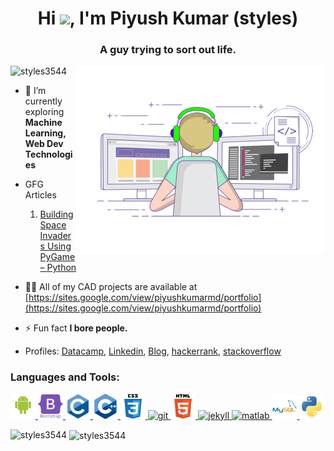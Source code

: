 <h1 align="center">Hi <img src="https://media.giphy.com/media/hvRJCLFzcasrR4ia7z/giphy.gif" width="30px">, I'm Piyush Kumar (styles)</h1>

<h3 align="center">A guy trying to sort out life.</h3>

<img align="right" alt="Coding" width="400" src="https://github.com/styles3544/styles3544/blob/main/coding.gif">

<p align="left"> <img src="https://komarev.com/ghpvc/?username=styles3544&label=Profile%20views&color=0e75b6&style=flat" alt="styles3544" /> </p>

- 🌱 I’m currently exploring **Machine Learning, Web Dev Technologies**

- GFG Articles 
  1. [Building Space Invaders Using PyGame – Python](https://www.geeksforgeeks.org/building-space-invaders-using-pygame-python/) 

- 👨‍💻 All of my CAD projects are available at [https://sites.google.com/view/piyushkumarmd/portfolio](https://sites.google.com/view/piyushkumarmd/portfolio)

- ⚡ Fun fact **I bore people.**

- Profiles: [Datacamp](https://app.datacamp.com/profile/styles), [Linkedin](https://www.linkedin.com/in/piyush-kumar-styles/), [Blog](https://styles3544.github.io/Blog/), [hackerrank](https://www.hackerrank.com/pk2222001), [stackoverflow](https://stackoverflow.com/users/16931044/styles)
<h3 align="left">Languages and Tools:</h3>
<p align="left"> <a href="https://developer.android.com" target="_blank"> <img src="https://raw.githubusercontent.com/devicons/devicon/master/icons/android/android-original-wordmark.svg" alt="android" width="40" height="40"/> </a> <a href="https://getbootstrap.com" target="_blank"> <img src="https://raw.githubusercontent.com/devicons/devicon/master/icons/bootstrap/bootstrap-plain-wordmark.svg" alt="bootstrap" width="40" height="40"/> </a> <a href="https://www.cprogramming.com/" target="_blank"> <img src="https://raw.githubusercontent.com/devicons/devicon/master/icons/c/c-original.svg" alt="c" width="40" height="40"/> </a> <a href="https://www.w3schools.com/cpp/" target="_blank"> <img src="https://raw.githubusercontent.com/devicons/devicon/master/icons/cplusplus/cplusplus-original.svg" alt="cplusplus" width="40" height="40"/> </a> <a href="https://www.w3schools.com/css/" target="_blank"> <img src="https://raw.githubusercontent.com/devicons/devicon/master/icons/css3/css3-original-wordmark.svg" alt="css3" width="40" height="40"/> </a> <a href="https://git-scm.com/" target="_blank"> <img src="https://www.vectorlogo.zone/logos/git-scm/git-scm-icon.svg" alt="git" width="40" height="40"/> </a> <a href="https://www.w3.org/html/" target="_blank"> <img src="https://raw.githubusercontent.com/devicons/devicon/master/icons/html5/html5-original-wordmark.svg" alt="html5" width="40" height="40"/> </a> <a href="https://jekyllrb.com/" target="_blank"> <img src="https://www.vectorlogo.zone/logos/jekyllrb/jekyllrb-icon.svg" alt="jekyll" width="40" height="40"/> </a> <a href="https://www.mathworks.com/" target="_blank"> <img src="https://upload.wikimedia.org/wikipedia/commons/2/21/Matlab_Logo.png" alt="matlab" width="40" height="40"/> </a> <a href="https://www.mysql.com/" target="_blank"> <img src="https://raw.githubusercontent.com/devicons/devicon/master/icons/mysql/mysql-original-wordmark.svg" alt="mysql" width="40" height="40"/> </a> <a href="https://www.python.org" target="_blank"> <img src="https://raw.githubusercontent.com/devicons/devicon/master/icons/python/python-original.svg" alt="python" width="40" height="40"/> </a> </p>

<p><img align="left" src="https://github-readme-stats.vercel.app/api/top-langs?username=styles3544&show_icons=true&locale=en&layout=compact" alt="styles3544" /></p>

<p>&nbsp;<img align="center" src="https://github-readme-stats.vercel.app/api?username=styles3544&show_icons=true&locale=en" alt="styles3544" /></p>
